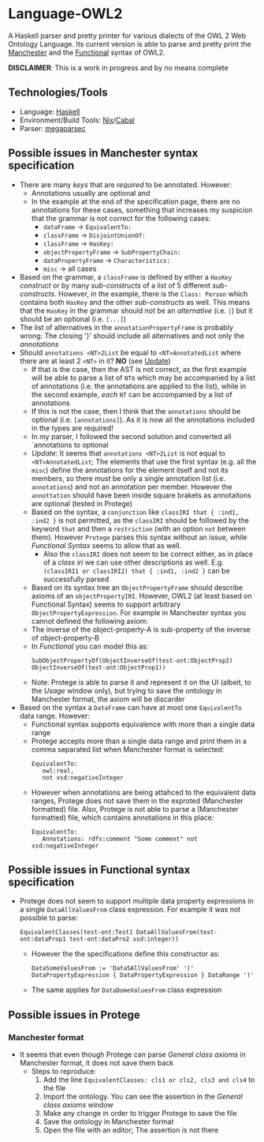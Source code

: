 # Language-OWL2

A Haskell parser and pretty printer for various dialects of the OWL 2 Web Ontology Language.
Its current version is able to parse and pretty print the [Manchester](https://www.w3.org/TR/owl2-manchester-syntax) and the [Functional](https://www.w3.org/TR/owl2-syntax/) syntax of OWL2.

**DISCLAIMER**: This is a work in progress and by no means complete


## Technologies/Tools

- Language: [Haskell](https://www.haskell.org/)
- Environment/Build Tools: [Nix](https://nixos.org/nixpkgs/manual/#users-guide-to-the-haskell-infrastructure)/[Cabal](https://cabal.readthedocs.io/en/latest/)
- Parser: [megaparsec](http://hackage.haskell.org/package/megaparsec) 


## Possible issues in Manchester syntax specification

- There are many _keys_ that are *required* to be annotated. However:
  - Annotations usually are optional and
  - In the example at the end of the specification page, there are no annotations for these cases, something that increases my suspicion that the grammar is not correct for the following cases:
    - `dataFrame` -> `EquivalentTo:`
    - `classFrame` -> `DisjointUnionOf:`
    - `classFrame` -> `HasKey:`
    - `objectPropertyFrame` -> `SubPropertyChain:`
    - `dataPropertyFrame` -> `Characteristics:`
    - `misc` -> all cases
- Based on the grammar, a `classFrame` is defined by either a `HasKey` _construct_ or by many _sub-constructs_ of a list of 5 different _sub-constructs_. However, in the example, there is the `Class: Person` which contains both `HasKey` and the other _sub-constructs_ as well. This means that the `HasKey` in the grammar should not be an _alternative_ (i.e. `|`) but it should be an optional (i.e. `[...]`) 
- The list of alternatives in the `annotationPropertyFrame` is probably wrong: The closing '}' should include all alternatives and not only the _annotations_ 
- Should `annotations <NT>2List` be equal to `<NT>AnnotatedList` where there are at least 2 `<NT>` in it? **NO** (see [Update](#update1))
  - If that is the case, then the AST is not correct, as the first example will be able to parse a list of `NT`s which may be accompanied by a list of annotations (i.e. the annotations are applied to the list), while in the second example, *each* `NT` can be accompanied by a list of annotations
  - If this is not the case, then I think that the `annotations` should be optional (i.e. `[annotations]`). As it is now all the annotations included in the types are required!
  - In my parser, I followed the second solution and converted all `annotations to optional
  - <a name="update1"></a>*Update*: It seems that `annotations <NT>2List` is not equal to `<NT>AnnotatedList`; The elements that use the first syntax (e.g. all the `misc`) define the annotations for the element itself and not its members, so there must be only a single annotation list (i.e. `annotations`) and not an annotation per member. However the `annottation` should have been inside square brakets as annotaitons are optional (tested in Protege)
  - Based on the syntax, a `conjunction` like `classIRI that { :ind1, :ind2 }` is not permitted, as the `classIRI` should be followed by the keyword `that` and then a `restriction` (with an option `not` between them). However `Protege` parses this syntax without an issue, while _Functional Syntax_ seems to allow that as well.
    - Also the `classIRI` does not seem to be correct either, as in place of a _class iri_ we can use other descriptions as well. E.g. `(classIRI1 or classIRI2) that { :ind1, :ind2 }` can be successfully parsed 
  - Based on its syntax tree an `ObjectPropertyFrame` should describe axioms of an `objectPropertyIRI`. However, OWL2 (at least based on Functional Syntax) seems to support arbitrary `ObjectPropertyExpression`. For example in Manchester syntax you cannot defined the following axiom:
  - The inverse of the object-property-A is sub-property of the inverse of object-property-B
  - In _Functional_ you can model this as:
    ```
    SubObjectPropertyOf(ObjectInverseOf(test-ont:ObjectProp2) ObjectInverseOf(test-ont:ObjectProp1))
    ```
  - Note: Protege is able to parse it and represent it on the UI (albeit, to the _Usage_ window only), but trying to save the ontology in Manchester format, the axiom will be discarder
- Based on the syntax a `DataFrame` can have at most one `EquivalentTo` data range. However:
  - Functional syntax supports equivalence with more than a single data range
  - Protege accepts more than a single data range and print them in a comma separated list when Manchester format is selected:
    ```
    EquivalentTo:
       owl:real,
       not xsd:negativeInteger
    ``` 
  - However when annotations are being attahced to the equivalent data ranges, Protege does not save them in the exproted (Manchester formatted) file. Also, Protege is not able to parse a (Manchester formatted) file, which contains annotations in this place:
    ```
    EquivalentTo:
       Annotations: rdfs:comment "Some comment" not xsd:negativeInteger
    ``` 
  


## Possible issues in Functional syntax specification

- Protege does not seem to support multiple data property expressions in a single `DataAllValuesFrom` class expression. For example it was not possible to parse:
  ```
  EquivalentClasses(test-ont:Test1 DataAllValuesFrom(test-ont:dataProp1 test-ont:dataPro2 xsd:integer))
  ```
  - However the the specifications define this constructor as:
    ```
    DataSomeValuesFrom := 'DataSAllValuesFrom' '(' DataPropertyExpression { DataPropertyExpression } DataRange ')'
    ```
  - The same applies for `DataDomeValuesFrom` class expression


## Possible issues in Protege

### Manchester format

- It seems that even though Protege can parse _General class axioms_ in Manchester format, it does not save them back
  - Steps to reproduce:
    1. Add the line `EquivalentClasses: cls1 or cls2, cls3 and cls4` to the file
    2. Import the ontology. You can see the assertion in the _General class axioms_ window
    3. Make any change in order to trigger Protege to save the file
    4. Save the ontology in Manchester format
    5. Open the file with an editor; The assertion is not there
